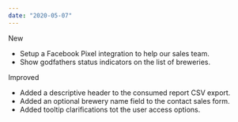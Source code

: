 ```yaml
---
date: "2020-05-07"
---
```


New
- Setup a Facebook Pixel integration to help our sales team.
- Show godfathers status indicators on the list of breweries.

Improved
- Added a descriptive header to the consumed report CSV export.
- Added an optional brewery name field to the contact sales form.
- Added tooltip clarifications tot the user access options.
